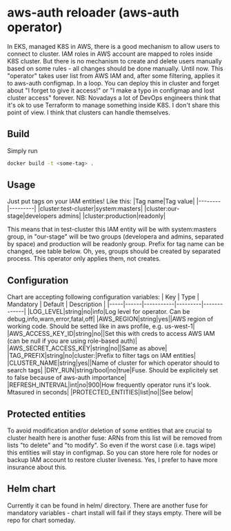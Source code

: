 # aws-auth reloader (aws-auth operator)

In EKS, managed K8S in AWS, there is a good mechanism to allow users to connect to cluster. IAM roles in AWS account are mapped to roles inside K8S cluster. But there is no mechanism to create and delete users manually based on some rules - all changes should be done manually. Until now.
This "operator" takes user list from AWS IAM and, after some filtering, applies it to aws-auth configmap. In a loop. You can deploy this in cluster and forget about "I forget to give it access!" or "I make a typo in configmap and lost cluster access" forever.
NB: Novadays a lot of DevOps engineers think that it's ok to use Terraform to manage something inside K8S. I don't share this point of view. I think that clusters can handle themselves.

## Build

Simply run 
```bash
docker build -t <some-tag> .
```

## Usage

Just put tags on your IAM entities! Like this:
|Tag name|Tag value|
|--------|---------|
|cluster:test-cluster|system:masters|
|cluster:our-stage|developers admins|
|cluster:production|readonly|

This means that in test-cluster this IAM entity will be with system:masters group, in "our-stage" will be two groups (developera and admins, separated by space) and production will be readonly group. Prefix for tag name can be changed, see table below.
Oh, yes, groups should be created by separated process. This operator only applies them, not creates.

## Configuration

Chart are accepting following configuration variables:
| Key | Type | Mandatory | Default | Description |
|-----|------|-----------|---------|-------------|
|LOG_LEVEL|string|no|info|Log level for operator. Can be debug,info,warn,error,fatal,off|
|AWS_REGION|string|yes||AWS region of working code. Should be setted like in aws profile, e.g. us-west-1|
|AWS_ACCESS_KEY_ID|string|no||Set this with creds to access AWS IAM (can be null if you are using role-based auth)|
|AWS_SECRET_ACCESS_KEY|string|no||Same as above|
|TAG_PREFIX|string|no|cluster:|Prefix to filter tags on IAM entities|
|CLUSTER_NAME|string|yes||Name of cluster for which operator should to search tags|
|DRY_RUN|string/bool|no|true|Fuse. Should be explicitely set to false because of aws-auth importance|
|REFRESH_INTERVAL|int|no|900|How frequently operator runs it's look. Mtasured in seconds|
|PROTECTED_ENTITIES|list|no||See below|

## Protected entities

To avoid modification and/or deletion of some entities that are crucial to cluster health here is another fuse: ARNs from this list will be removed from lists "to delete" and "to modify". So even if the worst case (i.e. tags wipe) this entities will stay in configmap. So you can store here role for nodes or backup IAM account to restore cluster liveness. Yes, I prefer to have more insurance about this.

## Helm chart

Currently it can be found in helm/ directory. There are another fuse for mandatory variables - chart install will fail if they stays empty. There will be repo for chart someday.